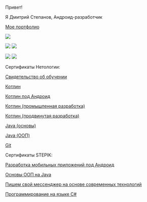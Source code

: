 Привет!

Я Дмитрий Степанов, Андроид-разработчик

[Мое портфолио](https://github.com/DmitriyS2/MyPortfolio/blob/main/README.md)

![](https://github-profile-summary-cards.vercel.app/api/cards/profile-details?username=DmitriyS2&theme=solarized_dark)

![](https://github-profile-summary-cards.vercel.app/api/cards/repos-per-language?username=DmitriyS2&theme=solarized_dark) ![](https://github-profile-summary-cards.vercel.app/api/cards/most-commit-language?username=DmitriyS2&theme=solarized_dark)

![](https://github-profile-summary-cards.vercel.app/api/cards/stats?username=DmitriyS2&theme=solarized_dark) ![](https://github-profile-summary-cards.vercel.app/api/cards/productive-time?username=DmitriyS2&theme=solarized_dark)

Сертификаты Нетологии:

 [Свидетельство об обучении](https://github.com/DmitriyS2/DmitriyS2/blob/main/certificate.jpg)

[Котлин](https://github.com/DmitriyS2/DmitriyS2/blob/main/certificate_Kotlin.jpg)

[Котлин под Андроид](https://github.com/DmitriyS2/DmitriyS2/blob/main/certificate_Kotlin_Android.jpg)

[Котлин (промышленная разработка)](https://github.com/DmitriyS2/DmitriyS2/blob/main/certificate_Kotlin_Industrial%20Android.jpg)

[Котлин (продвинутая разработка)](https://github.com/DmitriyS2/DmitriyS2/blob/main/certificate_Kotlin_Advance%20Android.jpg)

[Java (основы)](https://github.com/DmitriyS2/DmitriyS2/blob/main/certificate_Java%20base.jpg)

[Java (ООП)](https://github.com/DmitriyS2/DmitriyS2/blob/main/certificate_Java%20OOP.jpg)

[Git](https://github.com/DmitriyS2/DmitriyS2/blob/main/certificate_Git.jpg)


Сертификаты STEPIK:

[Разработка мобильных приложений под Андроид](https://stepik.org/cert/2120997)

[Основы ООП на Java](https://stepik.org/cert/2322651)

[Пишем свой мессенджер на основе современных технологий](https://stepik.org/cert/1458242)

[Программирование на языке C#](https://stepik.org/cert/1797673)




<!--
**DmitriyS2/DmitriyS2** is a ✨ _special_ ✨ repository because its `README.md` (this file) appears on your GitHub profile.

Here are some ideas to get you started:

- 🔭 I’m currently working on ...
- 🌱 I’m currently learning ...
- 👯 I’m looking to collaborate on ...
- 🤔 I’m looking for help with ...
- 💬 Ask me about ...
- 📫 How to reach me: ...
- 😄 Pronouns: ...
- ⚡ Fun fact: ...
-->
